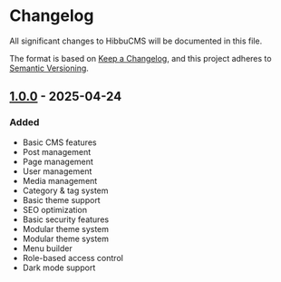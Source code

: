# Changelog

All significant changes to HibbuCMS will be documented in this file.

The format is based on [Keep a Changelog](https://keepachangelog.com/en/1.0.0/),
and this project adheres to [Semantic Versioning](https://semver.org/spec/v2.0.0.html).

## [1.0.0] - 2025-04-24

### Added
- Basic CMS features
- Post management
- Page management
- User management
- Media management
- Category & tag system
- Basic theme support
- SEO optimization
- Basic security features
- Modular theme system
- Modular theme system
- Menu builder
- Role-based access control
- Dark mode support

[1.0.0]: https://github.com/firdausriawan2/hibbucms/releases/tag/v1.0.0 
